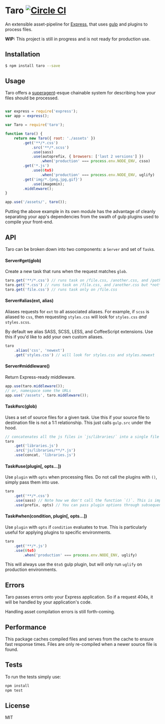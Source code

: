 # Taro [![Circle CI](https://circleci.com/gh/rosszurowski/taro.svg?style=svg&circle-token=95b8acade8ecb29f54c72ede6969c33b8566560d)](https://circleci.com/gh/rosszurowski/taro)

An extensible asset-pipeline for [Express](http://expressjs.com/), that uses [gulp](gulpjs.com) and plugins to process files. 

**WIP:** This project is still in progress and is not ready for production use.

## Installation

```bash
$ npm install taro --save
```

## Usage

Taro offers a [superagent](https://github.com/visionmedia/superagent)-esque chainable system for describing how your files should be processed.

```javascript

var express = require('express');
var app = express();

var Taro = require('taro');

function taro() {
	return new Taro({ root: './assets' })
		.get('**/*.css')
			.src('**/*.scss')
			.use(sass)
			.use(autoprefix, { browsers: ['last 2 versions'] })
				.when('production' === process.env.NODE_ENV, csso)
		.get('*.js')
			.use(6to5)
				.when('production' === process.env.NODE_ENV, uglify)
		.get('img/*.{png,jpg,gif}')
			.use(imagemin);
		.middleware();
}

app.use('/assets/', taro());
```

Putting the above example in its own module has the advantage of cleanly separating your app's dependencies from the swath of gulp plugins used to compile your front-end.

## API

Taro can be broken down into two components: a `Server` and set of `Task`s.

#### Server#get(glob)

Create a new task that runs when the request matches `glob`.

```javascript
taro.get('**/*.css') // runs task on /file.css, /another.css, and /path/to/file.css
taro.get('*.css') // runs task on /file.css, and /another.css but *not* /path/to/file.css
taro.get('file.css') // runs task only on /file.css
```

#### Server#alias(ext, alias)

Aliases requests for `ext` to all associated aliases. For example, if `scss` is aliased to `css`, then requesting `styles.css` will look for `styles.css` *and* `styles.scss`.

By default we alias SASS, SCSS, LESS, and CoffeeScript extensions. Use this if you'd like to add your own custom aliases.

```javascript
taro
	.alias('css', 'newext')
	.get('styles.css') // will look for styles.css and styles.newext
```

#### Server#middleware()

Return Express-ready middleware.

```javascript
app.use(taro.middleware());
// or, namespace some the URLs
app.use('/assets', taro.middleware());
```

#### Task#src(glob)

Uses a set of source files for a given task. Use this if your source file to destination file is not a 1:1 relationship. This just calls `gulp.src` under the hood.

```javascript
// concatenates all the js files in `js/libraries/` into a single file
taro
	.get('libraries.js')
	.src('js/libraries/**/*.js')
	.use(concat, 'libraries.js')
```

#### Task#use(plugin[, opts...])

Use `plugin` with `opts` when processing files. Do not call the plugins with `()`, simply pass them into use.

```javascript
taro
	.get('**/*.css')
	.use(sass) // Note how we don't call the function `()`. This is important.
	.use(prefix, opts) // You can pass plugin options through subsequent arguments
```

#### Task#when(condition, plugin[, opts...])

Use `plugin` with `opts` if `condition` evaluates to true. This is particularly useful for applying plugins to specific environments.

```javascript
taro
	.get('**/*.js')
	.use(6to5)
		.when('production' === process.env.NODE_ENV, uglify)
```

This will always use the `6to5` gulp plugin, but will only run `uglify` on production environments.

## Errors

Taro passes errors onto your Express application. So if a request 404s, it will be handled by your application's code.

Handling asset compilation errors is still forth-coming.

## Performance

This package caches compiled files and serves from the cache to ensure fast response times. Files are only re-compiled when a newer source file is found.

## Tests

To run the tests simply use:

```bash
npm install
npm test
```

## License

MIT